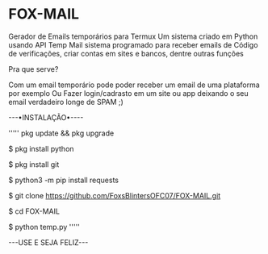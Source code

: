 # FOX-MAIL
Gerador de Emails temporários para  Termux 
Um sistema criado em Python usando API Temp Mail 
sistema programado para receber emails de Código de verificações, criar contas em sites e bancos, dentre outras funções

Pra que serve?

Com um email temporário pode poder receber um email de uma plataforma por exemplo
Ou Fazer login/cadrasto em um site ou app deixando o seu email verdadeiro longe de SPAM ;)


---•INSTALAÇÃO•----

'''''
 pkg update && pkg upgrade

$ pkg install python

$ pkg install git

$ python3 -m pip install requests

$ git clone https://github.com/FoxsBlintersOFC07/FOX-MAIL.git

$ cd FOX-MAIL

$ python temp.py
'''''

---USE E SEJA FELIZ---

